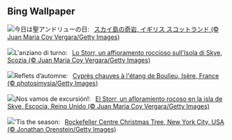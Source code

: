 ## Bing Wallpaper
![](https://www.bing.com/th?id=OHR.TrotternishStorr_JA-JP7531639858_UHD.jpg&w=1000)今日は聖アンドリューの日:&nbsp;&ensp;[スカイ島の奇岩, イギリス スコットランド (© Juan Maria Coy Vergara/Getty Images)](https://www.bing.com/th?id=OHR.TrotternishStorr_JA-JP7531639858_UHD.jpg)
<br><br/>
![](https://www.bing.com/th?id=OHR.TrotternishStorr_IT-IT5546138012_UHD.jpg&w=1000)L'anziano di turno:&nbsp;&ensp;[Lo Storr, un affioramento roccioso sull'Isola di Skye, Scozia (© Juan Maria Coy Vergara/Getty Images)](https://www.bing.com/th?id=OHR.TrotternishStorr_IT-IT5546138012_UHD.jpg)
<br><br/>
![](https://www.bing.com/th?id=OHR.BaldCypress_FR-FR6892436965_UHD.jpg&w=1000)Reflets d’automne:&nbsp;&ensp;[Cyprès chauves à l'étang de Boulieu, Isère, France (© photosimysia/Getty Images)](https://www.bing.com/th?id=OHR.BaldCypress_FR-FR6892436965_UHD.jpg)
<br><br/>
![](https://www.bing.com/th?id=OHR.TrotternishStorr_ES-ES6640552170_UHD.jpg&w=1000)¡Nos vamos de excursión!:&nbsp;&ensp;[El Storr, un afloramiento rocoso en la isla de Skye, Escocia, Reino Unido (© Juan Maria Coy Vergara/Getty Images)](https://www.bing.com/th?id=OHR.TrotternishStorr_ES-ES6640552170_UHD.jpg)
<br><br/>
![](https://www.bing.com/th?id=OHR.TreeLighting_EN-GB2794136797_UHD.jpg&w=1000)'Tis the season:&nbsp;&ensp;[Rockefeller Centre Christmas Tree, New York City, USA (© Jonathan Orenstein/Getty Images)](https://www.bing.com/th?id=OHR.TreeLighting_EN-GB2794136797_UHD.jpg)
<br><br/>

